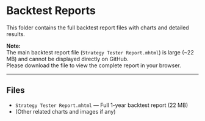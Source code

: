 # Backtest Reports

This folder contains the full backtest report files with charts and detailed results.

**Note:**  
The main backtest report file (`Strategy Tester Report.mhtml`) is large (~22 MB) and cannot be displayed directly on GitHub.  
Please download the file to view the complete report in your browser.

---

## Files

- `Strategy Tester Report.mhtml` — Full 1-year backtest report (22 MB)
- (Other related charts and images if any)


